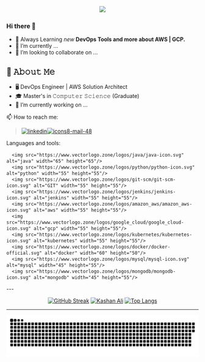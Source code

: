 <p align="center">
  <img src= "https://komarev.com/ghpvc/?username=kashan-1&style=for-the-badge">
</p>
<p align="center">
</p>

### Hi there 👋

<!-- My name is Kashan Ali and i am a DevOps Engineer | AWS Solution Architect  -->


- 🔭 Always Learning <i>new</i> <b> DevOps Tools and more about AWS | GCP.</b>
- 🌱 I’m currently ...
- 💞️ I’m looking to collaborate on ...


<!---
kashan-1/kashan-1 is a ✨ special ✨ repository because its `README.md` (this file) appears on your GitHub profile.
You can click the Preview link to take a look at your changes.
--->



## :book: 𝙰𝚋𝚘𝚞𝚝 𝙼𝚎
- 🖥 DevOps Engineer | AWS Solution Architect
- 🎓 Master's in 𝙲𝚘𝚖𝚙𝚞𝚝𝚎𝚛 𝚂𝚌𝚒𝚎𝚗𝚌𝚎 (Graduate)  
- 🔭 I’m currently working on ...

📫 How to reach me: 
>[![linkedin](https://user-images.githubusercontent.com/75361545/205706651-63e48c3d-3a9e-4a0a-902f-8d05995981eb.png)](https://www.linkedin.com/in/kashan-ali-29a78b184)[![icons8-mail-48](https://user-images.githubusercontent.com/75361545/205708010-1b0de459-a10c-4d44-b649-5005f6038763.png)](mailto:kashan1dev@gmail.com?subject=[GitHub]%20Source%20Han%20Sans)

<!--  Tools sections  -->
Languages and tools:

<p align="center">

      <img src="https://www.vectorlogo.zone/logos/java/java-icon.svg" alt="java" width="65" height="65"/> 
      <img src="https://www.vectorlogo.zone/logos/python/python-icon.svg" alt="python" width="55" height="55"/>
      <img src="https://www.vectorlogo.zone/logos/git-scm/git-scm-icon.svg" alt="GIT" width="55" height="55"/> 
      <img src="https://www.vectorlogo.zone/logos/jenkins/jenkins-icon.svg" alt="jenkins" width="55" height="55"/>
      <img src="https://www.vectorlogo.zone/logos/amazon_aws/amazon_aws-icon.svg" alt="aws" width="55" height="55"/>
      <img src="https://www.vectorlogo.zone/logos/google_cloud/google_cloud-icon.svg" alt="gcp" width="55" height="55"/>
      <img src="https://www.vectorlogo.zone/logos/kubernetes/kubernetes-icon.svg" alt="kubernetes" width="55" height="55"/>
      <img src="https://www.vectorlogo.zone/logos/docker/docker-official.svg" alt="docker" width="60" height="50"/>
      <img src="https://www.vectorlogo.zone/logos/mysql/mysql-icon.svg" alt="mysql" width="45" height="55"/>
      <img src="https://www.vectorlogo.zone/logos/mongodb/mongodb-icon.svg" alt="mongodb" width="45" height="55"/>
</p>
---
<!--  Stats sections  -->
<div align="center">

[![GitHub Streak](https://streak-stats.demolab.com/?user=kashan-1)](https://git.io/streak-stats)
[![Kashan Ali](https://github-readme-stats.vercel.app/api?username=kashan-1&count_private=true&show_icons=true&theme=dark)]([https://github.com/anuraghazra/github-readme-stats](https://github.com/kashan-1/kashan-1)) [![Top Langs](https://github-readme-stats.vercel.app/api/top-langs/?username=kashan-1&count_private=true&show_icons=true&theme=dark&layout=compact)]([https://github.com/anuraghazra/github-readme-stats](https://github.com/kashan-1/kashan-1))

</div>


<!--  Snake Matrics  -->
---
![dist/github-contribution-grid-snake.svg](https://raw.githubusercontent.com/kashan-1/kashan-1/output/github-contribution-grid-snake.svg)


<!--  Waka- Weekly Development Breakdown  -->
<!--START_SECTION:waka-->

<!--END_SECTION:waka-->